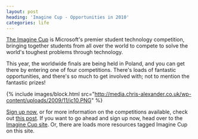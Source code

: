 ```yaml
---
layout: post
heading: 'Imagine Cup - Opportunities in 2010'
categories: life
---
```


[The Imagine Cup](http://bit.ly/ICRMSP08) is Microsoft's premier student technology competition, bringing together students from all over the world to compete to solve the world's toughest problems through technology.

This year, the worldwide finals are being held in Poland, and you can get there by entering one of four competitions. There's loads of fantastic opportunities, and there's so much to get involved with; not to mention the fantastic prizes!

{% include images/block.html src="http://media.chris-alexander.co.uk/wp-content/uploads/2009/11/ic10.PNG" %}

[Sign up now](http://bit.ly/ICRMSP08), or for more information on the competitions available, check out [this post](/1210). If you want to go ahead and sign up now, head over to the [Imagine Cup site](http://bit.ly/ICRMSP08). Or, there are loads more resources tagged Imagine Cup on this site.